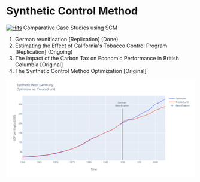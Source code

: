 # Synthetic Control Method
[![Hits](https://hits.seeyoufarm.com/api/count/incr/badge.svg?url=https%3A%2F%2Fgithub.com%2FTahahaha7%2FSynthetic_Control_Method&count_bg=%2379C83D&title_bg=%23555555&icon=clyp.svg&icon_color=%23E7E7E7&title=Visitors&edge_flat=false)](https://hits.seeyoufarm.com)
Comparative Case Studies using SCM


1. German reunification [Replication] (Done)
2. Estimating the Effect of California's Tobacco Control Program [Replication] (Ongoing)
3. The impact of the Carbon Tax on Economic Performance in British Columbia [Original]
4. The Synthetic Control Method Optimization [Original]  
  
    
  
  
<p align="right"> 
<img src="https://github.com/Tahahaha7/Synthetic_Control_Method/blob/master/synth.png">
</p>
